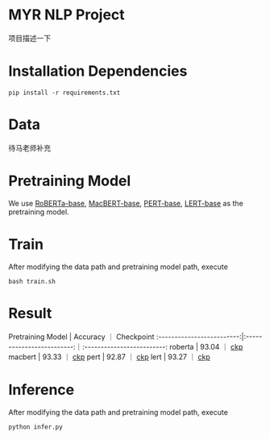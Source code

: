 # MYR NLP Project

项目描述一下

# Installation Dependencies

```
pip install -r requirements.txt
```

# Data

待马老师补充

# Pretraining Model

We use 
[RoBERTa-base](https://huggingface.co/xlm-roberta-base), 
[MacBERT-base](https://huggingface.co/hfl/chinese-macbert-base), 
[PERT-base](https://huggingface.co/hfl/chinese-pert-base), 
[LERT-base](https://huggingface.co/hfl/chinese-lert-base)
as the pretraining model.


# Train

After modifying the data path and pretraining model path, execute

```
bash train.sh
```

# Result

Pretraining Model | Accuracy ｜ Checkpoint 
:-------------------------:|:-------------------------:｜:-------------------------:
roberta |  93.04 ｜ [ckp]()
macbert |  93.33 ｜ [ckp]()
pert |  92.87 ｜ [ckp]()
lert |  93.27 ｜ [ckp]()


# Inference

After modifying the data path and pretraining model path, execute

```
python infer.py
```
